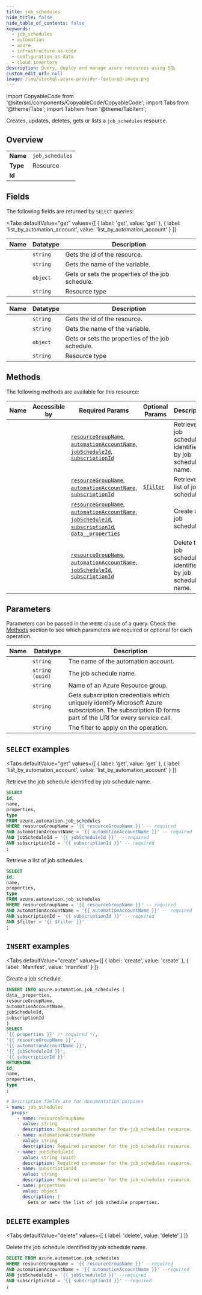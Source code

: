 ```yaml
--- 
title: job_schedules
hide_title: false
hide_table_of_contents: false
keywords:
  - job_schedules
  - automation
  - azure
  - infrastructure-as-code
  - configuration-as-data
  - cloud inventory
description: Query, deploy and manage azure resources using SQL
custom_edit_url: null
image: /img/stackql-azure-provider-featured-image.png
---
```


import CopyableCode from '@site/src/components/CopyableCode/CopyableCode';
import Tabs from '@theme/Tabs';
import TabItem from '@theme/TabItem';

Creates, updates, deletes, gets or lists a <code>job_schedules</code> resource.

## Overview
<table><tbody>
<tr><td><b>Name</b></td><td><code>job_schedules</code></td></tr>
<tr><td><b>Type</b></td><td>Resource</td></tr>
<tr><td><b>Id</b></td><td><CopyableCode code="azure.automation.job_schedules" /></td></tr>
</tbody></table>

## Fields

The following fields are returned by `SELECT` queries:

<Tabs
    defaultValue="get"
    values={[
        { label: 'get', value: 'get' },
        { label: 'list_by_automation_account', value: 'list_by_automation_account' }
    ]}
>
<TabItem value="get">

<table>
<thead>
    <tr>
    <th>Name</th>
    <th>Datatype</th>
    <th>Description</th>
    </tr>
</thead>
<tbody>
<tr>
    <td><CopyableCode code="id" /></td>
    <td><code>string</code></td>
    <td>Gets the id of the resource.</td>
</tr>
<tr>
    <td><CopyableCode code="name" /></td>
    <td><code>string</code></td>
    <td>Gets the name of the variable.</td>
</tr>
<tr>
    <td><CopyableCode code="properties" /></td>
    <td><code>object</code></td>
    <td>Gets or sets the properties of the job schedule.</td>
</tr>
<tr>
    <td><CopyableCode code="type" /></td>
    <td><code>string</code></td>
    <td>Resource type</td>
</tr>
</tbody>
</table>
</TabItem>
<TabItem value="list_by_automation_account">

<table>
<thead>
    <tr>
    <th>Name</th>
    <th>Datatype</th>
    <th>Description</th>
    </tr>
</thead>
<tbody>
<tr>
    <td><CopyableCode code="id" /></td>
    <td><code>string</code></td>
    <td>Gets the id of the resource.</td>
</tr>
<tr>
    <td><CopyableCode code="name" /></td>
    <td><code>string</code></td>
    <td>Gets the name of the variable.</td>
</tr>
<tr>
    <td><CopyableCode code="properties" /></td>
    <td><code>object</code></td>
    <td>Gets or sets the properties of the job schedule.</td>
</tr>
<tr>
    <td><CopyableCode code="type" /></td>
    <td><code>string</code></td>
    <td>Resource type</td>
</tr>
</tbody>
</table>
</TabItem>
</Tabs>

## Methods

The following methods are available for this resource:

<table>
<thead>
    <tr>
    <th>Name</th>
    <th>Accessible by</th>
    <th>Required Params</th>
    <th>Optional Params</th>
    <th>Description</th>
    </tr>
</thead>
<tbody>
<tr>
    <td><a href="#get"><CopyableCode code="get" /></a></td>
    <td><CopyableCode code="select" /></td>
    <td><a href="#parameter-resourceGroupName"><code>resourceGroupName</code></a>, <a href="#parameter-automationAccountName"><code>automationAccountName</code></a>, <a href="#parameter-jobScheduleId"><code>jobScheduleId</code></a>, <a href="#parameter-subscriptionId"><code>subscriptionId</code></a></td>
    <td></td>
    <td>Retrieve the job schedule identified by job schedule name.</td>
</tr>
<tr>
    <td><a href="#list_by_automation_account"><CopyableCode code="list_by_automation_account" /></a></td>
    <td><CopyableCode code="select" /></td>
    <td><a href="#parameter-resourceGroupName"><code>resourceGroupName</code></a>, <a href="#parameter-automationAccountName"><code>automationAccountName</code></a>, <a href="#parameter-subscriptionId"><code>subscriptionId</code></a></td>
    <td><a href="#parameter-$filter"><code>$filter</code></a></td>
    <td>Retrieve a list of job schedules.</td>
</tr>
<tr>
    <td><a href="#create"><CopyableCode code="create" /></a></td>
    <td><CopyableCode code="insert" /></td>
    <td><a href="#parameter-resourceGroupName"><code>resourceGroupName</code></a>, <a href="#parameter-automationAccountName"><code>automationAccountName</code></a>, <a href="#parameter-jobScheduleId"><code>jobScheduleId</code></a>, <a href="#parameter-subscriptionId"><code>subscriptionId</code></a>, <a href="#parameter-data__properties"><code>data__properties</code></a></td>
    <td></td>
    <td>Create a job schedule.</td>
</tr>
<tr>
    <td><a href="#delete"><CopyableCode code="delete" /></a></td>
    <td><CopyableCode code="delete" /></td>
    <td><a href="#parameter-resourceGroupName"><code>resourceGroupName</code></a>, <a href="#parameter-automationAccountName"><code>automationAccountName</code></a>, <a href="#parameter-jobScheduleId"><code>jobScheduleId</code></a>, <a href="#parameter-subscriptionId"><code>subscriptionId</code></a></td>
    <td></td>
    <td>Delete the job schedule identified by job schedule name.</td>
</tr>
</tbody>
</table>

## Parameters

Parameters can be passed in the `WHERE` clause of a query. Check the [Methods](#methods) section to see which parameters are required or optional for each operation.

<table>
<thead>
    <tr>
    <th>Name</th>
    <th>Datatype</th>
    <th>Description</th>
    </tr>
</thead>
<tbody>
<tr id="parameter-automationAccountName">
    <td><CopyableCode code="automationAccountName" /></td>
    <td><code>string</code></td>
    <td>The name of the automation account.</td>
</tr>
<tr id="parameter-jobScheduleId">
    <td><CopyableCode code="jobScheduleId" /></td>
    <td><code>string (uuid)</code></td>
    <td>The job schedule name.</td>
</tr>
<tr id="parameter-resourceGroupName">
    <td><CopyableCode code="resourceGroupName" /></td>
    <td><code>string</code></td>
    <td>Name of an Azure Resource group.</td>
</tr>
<tr id="parameter-subscriptionId">
    <td><CopyableCode code="subscriptionId" /></td>
    <td><code>string</code></td>
    <td>Gets subscription credentials which uniquely identify Microsoft Azure subscription. The subscription ID forms part of the URI for every service call.</td>
</tr>
<tr id="parameter-$filter">
    <td><CopyableCode code="$filter" /></td>
    <td><code>string</code></td>
    <td>The filter to apply on the operation.</td>
</tr>
</tbody>
</table>

## `SELECT` examples

<Tabs
    defaultValue="get"
    values={[
        { label: 'get', value: 'get' },
        { label: 'list_by_automation_account', value: 'list_by_automation_account' }
    ]}
>
<TabItem value="get">

Retrieve the job schedule identified by job schedule name.

```sql
SELECT
id,
name,
properties,
type
FROM azure.automation.job_schedules
WHERE resourceGroupName = '{{ resourceGroupName }}' -- required
AND automationAccountName = '{{ automationAccountName }}' -- required
AND jobScheduleId = '{{ jobScheduleId }}' -- required
AND subscriptionId = '{{ subscriptionId }}' -- required
;
```
</TabItem>
<TabItem value="list_by_automation_account">

Retrieve a list of job schedules.

```sql
SELECT
id,
name,
properties,
type
FROM azure.automation.job_schedules
WHERE resourceGroupName = '{{ resourceGroupName }}' -- required
AND automationAccountName = '{{ automationAccountName }}' -- required
AND subscriptionId = '{{ subscriptionId }}' -- required
AND $filter = '{{ $filter }}'
;
```
</TabItem>
</Tabs>


## `INSERT` examples

<Tabs
    defaultValue="create"
    values={[
        { label: 'create', value: 'create' },
        { label: 'Manifest', value: 'manifest' }
    ]}
>
<TabItem value="create">

Create a job schedule.

```sql
INSERT INTO azure.automation.job_schedules (
data__properties,
resourceGroupName,
automationAccountName,
jobScheduleId,
subscriptionId
)
SELECT 
'{{ properties }}' /* required */,
'{{ resourceGroupName }}',
'{{ automationAccountName }}',
'{{ jobScheduleId }}',
'{{ subscriptionId }}'
RETURNING
id,
name,
properties,
type
;
```
</TabItem>
<TabItem value="manifest">

```yaml
# Description fields are for documentation purposes
- name: job_schedules
  props:
    - name: resourceGroupName
      value: string
      description: Required parameter for the job_schedules resource.
    - name: automationAccountName
      value: string
      description: Required parameter for the job_schedules resource.
    - name: jobScheduleId
      value: string (uuid)
      description: Required parameter for the job_schedules resource.
    - name: subscriptionId
      value: string
      description: Required parameter for the job_schedules resource.
    - name: properties
      value: object
      description: |
        Gets or sets the list of job schedule properties.
```
</TabItem>
</Tabs>


## `DELETE` examples

<Tabs
    defaultValue="delete"
    values={[
        { label: 'delete', value: 'delete' }
    ]}
>
<TabItem value="delete">

Delete the job schedule identified by job schedule name.

```sql
DELETE FROM azure.automation.job_schedules
WHERE resourceGroupName = '{{ resourceGroupName }}' --required
AND automationAccountName = '{{ automationAccountName }}' --required
AND jobScheduleId = '{{ jobScheduleId }}' --required
AND subscriptionId = '{{ subscriptionId }}' --required
;
```
</TabItem>
</Tabs>
